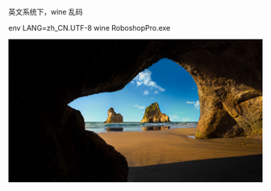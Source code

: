 英文系统下，wine 乱码

env LANG=zh_CN.UTF-8 wine RoboshopPro.exe





![](https://raw.githubusercontent.com/suguoqing/codingimg/img/img/img100.jpg)

